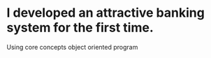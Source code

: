 # I developed an attractive banking system for the first time.

Using core concepts object oriented program 